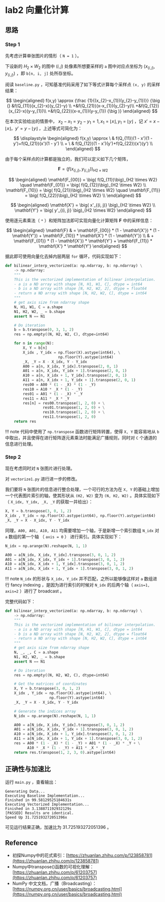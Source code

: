 # lab2 向量化计算

## 思路

### Step 1

先考虑计算单张图片的情形（ `N = 1` ）。

下设新的 $H_2 \times W_2$ 的图中 $(i,j)$ 处像素所想要采样的 `a` 图中对应点坐标为 $(x_{(i,j)}, y_{(i,j)})$ ，即 `b[n, i, j]` 处所存坐标。

阅读 `baseline.py` ，可知基准代码采用了如下等式计算每个采样点 `(x, y)` 的采样结果：

$$
\begin{aligned}
    f(x,y) \approx
    {\frac {1}{(x_{2}-x_{1})(y_{2}-y_{1})}} 
    {\big (}
    &f(Q_{11})(x_{2}-x)(y_{2}-y) \\
    +&f(Q_{21})(x-x_{1})(y_{2}-y)\\
    +&f(Q_{12})(x_{2}-x)(y-y_{1})\\
    +&f(Q_{22})(x-x_{1})(y-y_{1})
    {\big )}
\end{aligned}
$$

在本次实验给出的情景中，
$x_2 - x_1 = y_2 - y_1 = 1, x_1 = \lfloor x \rfloor, y_1 = \lfloor y \rfloor$ 
，记 
$x' = x - \lfloor x \rfloor， y' = y - \lfloor y \rfloor$ 
，上述等式可简化为：

$$
\displaystyle
\begin{aligned}
    f(x,y) \approx 
    \ & f(Q_{11})(1 - x')(1 - y')+f(Q_{21})(x')(1 - y') \\
    + \ & f(Q_{12})(1 - x')(y')+f(Q_{22})(x')(y') \\
\end{aligned}
$$

由于每个采样点的计算都是独立的，我们可以定义如下几个矩阵，

$$
\mathbf{F} = \big( f(x_{(i,j)}, y_{(i,j)})\big)_{H2 \times W2} 
$$

$$
\begin{aligned}
    \mathbf{F_{00}} = \big( f(Q_{11})\big)_{H2 \times W2} \quad
    \mathbf{F_{01}} = \big( f(Q_{12})\big)_{H2 \times W2} \\
    \mathbf{F_{10}} = \big( f(Q_{21})\big)_{H2 \times W2} \quad
    \mathbf{F_{11}} = \big( f(Q_{22})\big)_{H2 \times W2} \\
\end{aligned}
$$

$$
\begin{aligned}
    \mathbf{X'} = \big( x'_{(i, j)} \big)_{H2 \times W2} \\
    \mathbf{Y'} = \big( y'_{(i, j)} \big)_{H2 \times W2}
\end{aligned}
$$

使用逐元素乘法（ `*` ）和矩阵加法即可实现向量化计算矩阵 $\mathbf{F}$ 中的采样信息：

$$
\begin{aligned}
    \mathbf{F}
    & = \mathbf{F_{00}} * (1 - \mathbf{X'}) * (1 - \mathbf{Y'}) + \mathbf{F_{10}} * \mathbf{X'} * (1 - \mathbf{Y'}) \\
    & + \mathbf{F_{01}} * (1 - \mathbf{X'}) * \mathbf{Y'} + \mathbf{F_{11}} * \mathbf{X'} * \mathbf{Y'} 
\end{aligned}
$$

据此即可使用向量化去掉内层两层 `for` 循环，代码实现如下：

```py linenums="1" title="vectorize1.py"
def bilinear_interp_vectorized(a: np.ndarray, b: np.ndarray) \
    -> np.ndarray:
    """
    This is the vectorized implementation of bilinear interpolation.
    - a is a ND array with shape [N, H1, W1, C], dtype = int64
    - b is a ND array with shape [N, H2, W2, 2], dtype = float64
    - return a ND array with shape [N, H2, W2, C], dtype = int64
    """
    # get axis size from ndarray shape
    N, H1, W1, C = a.shape
    N1, H2, W2, _ = b.shape
    assert N == N1

    # Do iteration
    b = b.transpose(0, 3, 1, 2)
    res = np.empty((N, H2, W2, C), dtype=int64)

    for n in range(N):
        X, Y = b[n]
        X_idx , Y_idx = np.floor(X).astype(int64), \
                        np.floor(Y).astype(int64)
        _X, _Y = X - X_idx, Y - Y_idx
        A00 = a[n, X_idx, Y_idx].transpose(2, 0, 1)
        A01 = a[n, X_idx, Y_idx + 1].transpose(2, 0, 1)
        A10 = a[n, X_idx + 1, Y_idx].transpose(2, 0, 1)
        A11 = a[n, X_idx + 1, Y_idx + 1].transpose(2, 0, 1)
        res00 = A00 * (1 - _X) * (1 - _Y)
        res10 = A10 * _X * (1 - _Y)
        res01 = A01 * (1 - _X) * _Y
        res11 = A11 * _X * _Y
        res[n] = res00.transpose(1, 2, 0) + \
                 res01.transpose(1, 2, 0) + \
                 res10.transpose(1, 2, 0) + \
                 res11.transpose(1, 2, 0)
    return res
```

!!! note
    代码中使用了 `np.transpose` 函数进行矩阵转置，使得 `X, Y` 能容易地从 `b` 中取出，并且使得在进行矩阵逐元素乘法时能满足广播规则，同时对 `C` 个通道的信息进行处理。

### Step 2

现在考虑同时对 `N` 张图片进行处理。

对 `vectorize1.py` 进行进一步的修改。

我们要将 `N` 张图片的信息进行整合处理，一个可行的方法为在 `X, Y` 的基础上增加一个代表图片索引的轴，使其形状从 `(H2, W2)` 变为 `(N, H2, W2)` 。具体实现如下（ `X_idx, Y_idx, _X, _Y` 的获取一并给出）：

```py linenums="1"
X, Y = b.transpose(3, 0, 1, 2)
X_idx , Y_idx = np.floor(X).astype(int64), np.floor(Y).astype(int64)
_X, _Y = X - X_idx, Y - Y_idx
```

同理，`A00, A01, A10, A11` 均需要增加一个轴，于是新增一个索引数组 `N_idx` 对 `a` 数组的第一个轴 （ `axis = 0` ） 进行索引。具体实现如下：

```py linenums="1"
N_idx = np.arange(N).reshape(N, 1, 1)

A00 = a[N_idx, X_idx, Y_idx].transpose(3, 0, 1, 2)
A01 = a[N_idx, X_idx, Y_idx + 1].transpose(3, 0, 1, 2)
A10 = a[N_idx, X_idx + 1, Y_idx].transpose(3, 0, 1, 2)
A11 = a[N_idx, X_idx + 1, Y_idx + 1].transpose(3, 0, 1, 2)
```

!!! note
    `N_idx` 的形状与 `X_idx, Y_idx` 并不匹配，之所以能够像这样对 `a` 数组进行 fancy indexing ，是因为进行索引的时候对 `N_idx` 的后两个轴（ `axis=1, axis=2` ）进行了 broadcast 。

完整代码如下：

```py linenums="1" title="vectorize.py"
def bilinear_interp_vectorized(a: np.ndarray, b: np.ndarray) \
    -> np.ndarray:
    """
    This is the vectorized implementation of bilinear interpolation.
    - a is a ND array with shape [N, H1, W1, C], dtype = int64
    - b is a ND array with shape [N, H2, W2, 2], dtype = float64
    - return a ND array with shape [N, H2, W2, C], dtype = int64
    """
    # get axis size from ndarray shape
    N, _, _, C = a.shape
    N1, H2, W2, _ = b.shape
    assert N == N1

    # Do iteration
    res = np.empty((N, H2, W2, C), dtype=int64)

    # Get the matrices of coordinates
    X, Y = b.transpose(3, 0, 1, 2)
    X_idx , Y_idx = np.floor(X).astype(int64), \
                    np.floor(Y).astype(int64)
    _X, _Y = X - X_idx, Y - Y_idx

    # Generate the indices array
    N_idx = np.arange(N).reshape(N, 1, 1)

    A00 = a[N_idx, X_idx, Y_idx].transpose(3, 0, 1, 2)
    A01 = a[N_idx, X_idx, Y_idx + 1].transpose(3, 0, 1, 2)
    A10 = a[N_idx, X_idx + 1, Y_idx].transpose(3, 0, 1, 2)
    A11 = a[N_idx, X_idx + 1, Y_idx + 1].transpose(3, 0, 1, 2)
    res = A00 * (1 - _X) * (1 - _Y) + A01 * (1 - _X) * _Y + \
          A10 * _X * (1 - _Y) + A11 * _X * _Y
    return res.transpose(1, 2, 3, 0).astype(int64)
```

## 正确性与加速比

运行 `main.py` ，查看输出：

```
Generating Data...
Executing Baseline Implementation...
Finished in 99.58129525184631s
Executing Vectorized Implementation...
Finished in 3.138871192932129s
[PASSED] Results are identical.
Speed Up 31.725193272051396x
```

可见运行结果正确，加速比为 31.725193272051396 。

## Reference

- 初探Numpy中的花式索引：[https://zhuanlan.zhihu.com/p/123858781](https://zhuanlan.zhihu.com/p/123858781)
- Numpy中transpose()函数的可视化理解：[https://zhuanlan.zhihu.com/p/61203757](https://zhuanlan.zhihu.com/p/61203757)
- NumPy 中文文档，广播（Broadcasting）：[https://numpy.org.cn/user/basics/broadcasting.html](https://numpy.org.cn/user/basics/broadcasting.html)